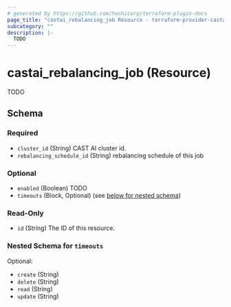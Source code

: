 ```yaml
---
# generated by https://github.com/hashicorp/terraform-plugin-docs
page_title: "castai_rebalancing_job Resource - terraform-provider-castai"
subcategory: ""
description: |-
  TODO
---
```


# castai_rebalancing_job (Resource)

TODO



<!-- schema generated by tfplugindocs -->
## Schema

### Required

- `cluster_id` (String) CAST AI cluster id.
- `rebalancing_schedule_id` (String) rebalancing schedule of this job

### Optional

- `enabled` (Boolean) TODO
- `timeouts` (Block, Optional) (see [below for nested schema](#nestedblock--timeouts))

### Read-Only

- `id` (String) The ID of this resource.

<a id="nestedblock--timeouts"></a>
### Nested Schema for `timeouts`

Optional:

- `create` (String)
- `delete` (String)
- `read` (String)
- `update` (String)


